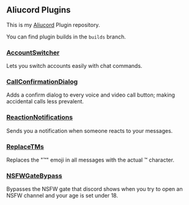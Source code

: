 ## Aliucord Plugins
This is my [Aliucord](https://github.com/Aliucord) Plugin repository.

You can find plugin builds in the `builds` branch.

### [AccountSwitcher](https://github.com/swishs-client-mod-plugins/aliucord-plugins/blob/builds/AccountSwitcher.zip?raw=true)
Lets you switch accounts easily with chat commands.

### [CallConfirmationDialog](https://github.com/swishs-client-mod-plugins/aliucord-plugins/blob/builds/CallConfirmationDialog.zip?raw=true)
Adds a confirm dialog to every voice and video call button; making accidental calls less prevalent.

### [ReactionNotifications](https://github.com/swishs-client-mod-plugins/aliucord-plugins/blob/builds/ReactionNotifications.zip?raw=true)
Sends you a notification when someone reacts to your messages.

### [ReplaceTMs](https://github.com/swishs-client-mod-plugins/aliucord-plugins/blob/builds/ReplaceTMs.zip?raw=true)
Replaces the ":tm:" emoji in all messages with the actual ™ character.

### [NSFWGateBypass](https://github.com/swishs-client-mod-plugins/aliucord-plugins/blob/builds/NSFWGateBypass.zip?raw=true)
Bypasses the NSFW gate that discord shows when you try to open an NSFW channel and your age is set under 18.
